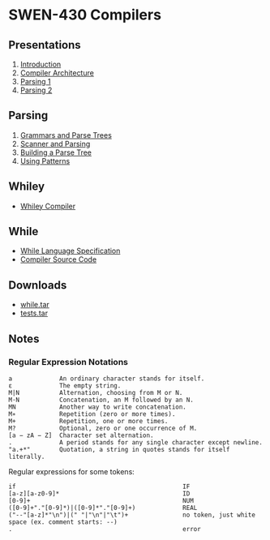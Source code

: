 # SWEN-430 Compilers

## Presentations

1. [Introduction](presentations/01-introduction.pdf)
2. [Compiler Architecture](presentations/02-while-language.pdf)
3. [Parsing 1](presentations/03-parsing-1.pdf)
4. [Parsing 2](presentations/04-parsing-2.pdf)

## Parsing

1. [Grammars and Parse Trees](parsing-presentations/20-parsing-1-of-4.pdf)
2. [Scanner and Parsing](parsing-presentations/21-parsing-2-of-4.pdf)
3. [Building a Parse Tree](parsing-presentations/22-parsing-3-of-4.pdf)
4. [Using Patterns](parsing-presentations/23-parsing-4-of-4.pdf)

## Whiley

* [Whiley Compiler](https://github.com/Whiley/WhileyCompiler)

## While

* [While Language Specification](while/while-language-specification.pdf)
* [Compiler Source Code](while/compiler)

## Downloads

* [while.tar](downloads/while.tar)
* [tests.tar](downloads/tests.tar)

## Notes

### Regular Expression Notations

```
a             An ordinary character stands for itself.
ε             The empty string.
M|N           Alternation, choosing from M or N. 
M·N           Concatenation, an M followed by an N.
MN            Another way to write concatenation.
M∗            Repetition (zero or more times).
M+            Repetition, one or more times.
M?            Optional, zero or one occurrence of M.
[a − zA − Z]  Character set alternation.
.             A period stands for any single character except newline.
"a.+*"        Quotation, a string in quotes stands for itself literally.
```

Regular expressions for some tokens:

```
if                                              IF
[a-z][a-z0-9]*                                  ID
[0-9]+                                          NUM 
([0-9]+"."[0-9]*)|([0-9]*"."[0-9]+)             REAL      
("--"[a-z]*"\n")|(" "|"\n"|"\t")+               no token, just white space (ex. comment starts: --)
.                                               error
```